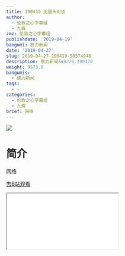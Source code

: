 ```yaml
---
title: 190419 无厘头对谈
author:
  - 伦敦之心字幕组
  - 九條
zmz: 伦敦之心字幕组
publishdate: '2019-04-19'
bangumi: 脱力新闻
date: '2019-04-27'
slug: 2019-04-27-190419-50574948
description: 脱力新闻&#8226;190419
weight: 9573.0
bangumis:
  - 脱力新闻
tags:
  - ~
categories:
  - 伦敦之心字幕组
  - 九條
brief: 网络
---
```

![](https://raw.githubusercontent.com/tcgriffith/owaraisite/master/static/tmpimg/wXtcA0J.jpg)
# 简介  
网络  

[去B站观看](https://www.bilibili.com/video/av50574948/)
<div class ="resp-container"><iframe class="testiframe" src="//player.bilibili.com/player.html?aid=50574948"", scrolling="no", allowfullscreen="true" > </iframe></div> 
